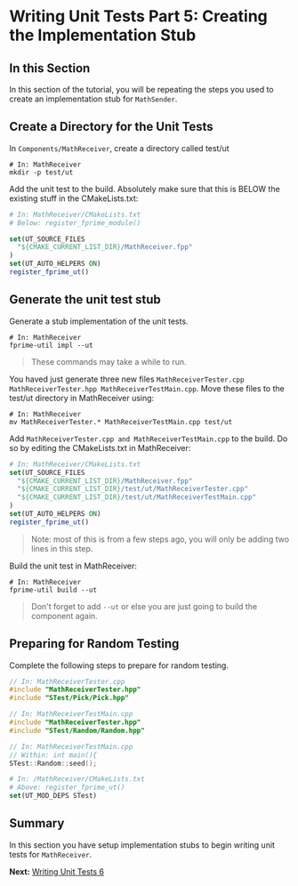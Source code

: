 # Writing Unit Tests Part 5: Creating the Implementation Stub

## In this Section 

In this section of the tutorial, you will be repeating the steps you used to create an implementation stub for `MathSender`. 

## Create a Directory for the Unit Tests 
In `Components/MathReceiver`, create a directory called test/ut 

```shell 
# In: MathReceiver
mkdir -p test/ut
```

Add the unit test to the build. Absolutely make sure that this is BELOW the existing stuff in the CMakeLists.txt:

```cmake 
# In: MathReceiver/CMakeLists.txt
# Below: register_fprime_module()

set(UT_SOURCE_FILES
  "${CMAKE_CURRENT_LIST_DIR}/MathReceiver.fpp"
)
set(UT_AUTO_HELPERS ON)
register_fprime_ut()
```

## Generate the unit test stub 
Generate a stub implementation of the unit tests.

```shell 
# In: MathReceiver
fprime-util impl --ut
```
> These commands may take a while to run.

You haved just generate three new files `MathReceiverTester.cpp MathReceiverTester.hpp MathReceiverTestMain.cpp`. Move these files to the test/ut directory in MathReceiver using:

```shell 
# In: MathReceiver
mv MathReceiverTester.* MathReceiverTestMain.cpp test/ut
```

Add `MathReceiverTester.cpp and MathReceiverTestMain.cpp` to the build. Do so by editing the CMakeLists.txt in MathReceiver: 

```cmake
# In: MathReceiver/CMakeLists.txt 
set(UT_SOURCE_FILES
  "${CMAKE_CURRENT_LIST_DIR}/MathReceiver.fpp"
  "${CMAKE_CURRENT_LIST_DIR}/test/ut/MathReceiverTester.cpp"
  "${CMAKE_CURRENT_LIST_DIR}/test/ut/MathReceiverTestMain.cpp"
)
set(UT_AUTO_HELPERS ON)
register_fprime_ut()
```

> Note: most of this is from a few steps ago, you will only be adding two lines in this step. 

Build the unit test in MathReceiver:

```shell 
# In: MathReceiver
fprime-util build --ut 
```
> Don't forget to add ```--ut``` or else you are just going to build the component again. 


## Preparing for Random Testing

Complete the following steps to prepare for random testing. 


```cpp
// In: MathReceiverTester.cpp
#include "MathReceiverTester.hpp"
#include "STest/Pick/Pick.hpp"
```

```cpp
// In: MathReceiverTestMain.cpp
#include "MathReceiverTester.hpp"
#include "STest/Random/Random.hpp"
```

```cpp
// In: MathReceiverTestMain.cpp
// Within: int main(){
STest::Random::seed();
```

```cmake 
# In: /MathReceiver/CMakeLists.txt
# Above: register_fprime_ut()
set(UT_MOD_DEPS STest)
```

## Summary 

In this section you have setup implementation stubs to begin writing unit tests for `MathReceiver`. 

**Next:** [Writing Unit Tests 6](./writing-unit-tests-6.md)
